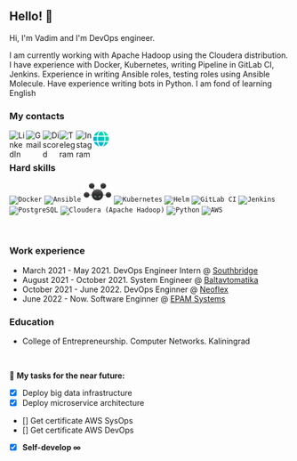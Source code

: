 ## Hello! :wave:
  
Hi, I'm Vadim and I'm DevOps engineer. 

I am currently working with Apache Hadoop using the Cloudera distribution. I have experience with Docker, Kubernetes, writing Pipeline in GitLab CI, Jenkins. Experience in writing Ansible roles, testing roles using Ansible Molecule. Have experience writing bots in Python. I am fond of learning English

### My contacts

<a href="https://www.linkedin.com/in/ninja144/">
  <img align="left" alt="LinkedIn" title="LinkedIn" width="30px" src="https://upload.wikimedia.org/wikipedia/commons/thumb/c/ca/LinkedIn_logo_initials.png/768px-LinkedIn_logo_initials.png" />
</a>
<a href="mailto:vadimkubs@gmail.com">
  <img align="left" alt="Gmail" title="Gmail" width="30px" src="https://upload.wikimedia.org/wikipedia/commons/thumb/2/2e/Gmail_2020.png/640px-Gmail_2020.png" />
</a>
<a href="https://discord.gg/ArBGPjFf9k">
  <img align="left" alt="Discord" title="Discord" width="30px" src="https://pnggrid.com/wp-content/uploads/2021/05/Discord-Logo-Circle-1024x1024.png" />
</a>
<a href="https://t.me/Ninja_144">
  <img align="left" alt="Telegram" title="Telegram" width="30px" src="https://upload.wikimedia.org/wikipedia/commons/thumb/8/83/Telegram_2019_Logo.svg/1920px-Telegram_2019_Logo.svg.png" />
</a>
<a href="https://www.instagram.com/ninja_144_">
  <img align="left" alt="Instagram" title="Instagram" width="30px" src="https://upload.wikimedia.org/wikipedia/commons/thumb/a/a5/Instagram_icon.png/640px-Instagram_icon.png" />
</a>
<a href="http://kubasov.pro/">
  <img align="left" alt="My website" title="My website" width="30px" src="https://raw.githubusercontent.com/CraZZy144/images/main/web.png" />
</a>
<br />

<br />

### Hard skills

<code><img height="35" alt="Docker" title="Docker" src="https://blog.skillfactory.ru/wp-content/uploads/2022/01/vertical-logo-monochromatic-2822952.png"></code>
<code><img height="35" alt="Ansible" title="Ansible" src="https://w7.pngwing.com/pngs/243/344/png-transparent-ansible-openshift-red-hat-github-management-sina-weibo-angle-text-trademark.png"></code>
<code><img height="35" alt="Ansible Molecule" title="Ansible Molecule" src="https://github.com/CraZZy144/images/blob/main/ansible/ansible-molecule.png?raw=true"></code>
<code><img height="35" alt="Kubernetes" title="Kubernetes" src="https://cc.sj-cdn.net/instructor/3b7phrfskg78q-sysdig/courses/1l0o4pww6i815/promo-image.1580659076.png"></code>
<code><img height="35" alt="Helm" title="Helm" src="https://i0.wp.com/dotsandbrackets.com/wp-content/uploads/2018/07/helm-logo.jpg?fit=1596%2C1626&ssl=1"></code>
<code><img height="35" alt="GitLab CI" title="GitLab CI" src="https://nuts-agency.ru/upload/iblock/bac/bacce1db8d3d0810626b33e9ed0f1545.png"></code>
<code><img height="35" alt="Jenkins" title="Jenkins" src="https://upload.wikimedia.org/wikipedia/commons/thumb/e/e9/Jenkins_logo.svg/640px-Jenkins_logo.svg.png"></code>
<code><img height="35" alt="PostgreSQL" title="PostgreSQL" src="https://upload.wikimedia.org/wikipedia/commons/thumb/2/29/Postgresql_elephant.svg/640px-Postgresql_elephant.svg.png"></code>
<code><img height="35" alt="Cloudera (Apache Hadoop)" title="Cloudera (Apache Hadoop)" src="https://yt3.ggpht.com/ytc/AKedOLSyC0xU7DEnbw7NyFasin5l-Ukhubd4NVtsToNKig=s900-c-k-c0x00ffffff-no-rj"></code>
<code><img height="35" alt="Python" title="Python" src="https://web-creator.ru/uploads/Page/19/python.svg"></code>
<code><img height="35" alt="AWS" title="AWS" src="https://www.marketingmilk.com/wp-content/uploads/2019/07/mm-blog-image-1.png"></code>

<br />

### Work experience

* March 2021 - May 2021.  DevOps Engineer Intern @ [Southbridge](https://southbridge.io)
* August 2021 - October 2021.  System Engineer @ [Baltavtomatika](https://baltgps.ru)
* October 2021 - June 2022.  DevOps Enginner @ [Neoflex](https://www.neoflex.ru/)
* June 2022 - Now.  Software Enginner @ [EPAM Systems](https://www.epam.com/)


### Education

* College of Entrepreneurship. Computer Networks. Kaliningrad

<br />

🚧 **My tasks for the near future:**
<!-- TODO-IST:START -->
* [x] Deploy big data infrastructure
* [x] Deploy microservice architecture
* [] Get certificate AWS SysOps
* [] Get certificate AWS DevOps
* [x] **Self-develop ∞**

<!-- TODO-IST:END -->

